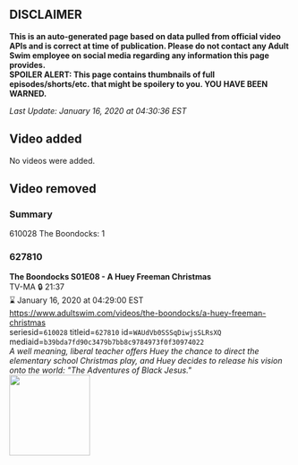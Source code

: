 ## DISCLAIMER
**This is an auto-generated page based on data pulled from official video APIs and is correct at time of publication. Please do not contact any Adult Swim employee on social media regarding any information this page provides.**  
**SPOILER ALERT: This page contains thumbnails of full episodes/shorts/etc. that might be spoilery to you. YOU HAVE BEEN WARNED.**  

_Last Update: January 16, 2020 at 04:30:36 EST_
## Video added
No videos were added.  
## Video removed
### Summary
610028 The Boondocks: 1  
### 627810
**The Boondocks S01E08 - A Huey Freeman Christmas**  
TV-MA 🔒 21:37  
⌛ January 16, 2020 at 04:29:00 EST  
https://www.adultswim.com/videos/the-boondocks/a-huey-freeman-christmas  
seriesid=`610028` titleid=`627810` id=`WAUdVb0SSSqDiwjsSLRsXQ` mediaid=`b39bda7fd90c3479b7bb8c9784973f0f30974022`  
_A well meaning, liberal teacher offers Huey the chance to direct the elementary school Christmas play, and Huey decides to release his vision onto the world: "The Adventures of Black Jesus."_  
<a href="https://i.cdn.turner.com/adultswim/big/video/episode-thumbs-16x9/boondocks_cc_109_pt2-02.jpg"><img src="https://i.cdn.turner.com/adultswim/big/video/episode-thumbs-16x9/boondocks_cc_109_pt2-02.jpg" height="144px" /></a>
